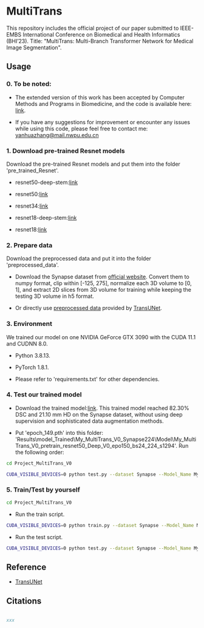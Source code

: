 # MultiTrans
This repository includes the official project of our paper submitted to IEEE-EMBS International Conference on Biomedical and Health Informatics (BHI’23). Title: "MultiTrans: Multi-Branch Transformer Network for Medical Image Segmentation".

## Usage

### 0. To be noted:

- The extended version of this work has been accepted by Computer Methods and Programs in Biomedicine, and the code is available here: [link](https://github.com/Yanhua-Zhang/MultiTrans-extension).

- If you have any suggestions for improvement or encounter any issues while using this code, please feel free to contact me: yanhuazhang@mail.nwpu.edu.cn

### 1. Download pre-trained Resnet models

Download the pre-trained Resnet models and put them into the folder 'pre_trained_Resnet'.

- resnet50-deep-stem:[link](https://drive.google.com/file/d/1OktRGqZ15dIyB2YTySLfOVtprerHgbef/view?usp=sharing)

- resnet50:[link](https://drive.google.com/file/d/1fUAuRfewRpaS5mFX_IQqrE2syEn9PXrv/view?usp=sharing)

- resnet34:[link](https://drive.google.com/file/d/18Erx_ISMt1XMjJlgl4SQsr-iMvcN-7bZ/view?usp=sharing)

- resnet18-deep-stem:[link](https://drive.google.com/file/d/1q1VBV37acIte0GynoS054BWfwwdx1NiZ/view?usp=sharing)

- resnet18:[link](https://drive.google.com/file/d/1LCybGjJ_d-nALvciBBkZil_XfO-7ptAE/view?usp=sharing)

### 2. Prepare data

Download the preprocessed data and put it into the folder 'preprocessed_data'.

- Download the Synapse dataset from [official website](https://www.synapse.org/#!Synapse:syn3193805/wiki/217789). Convert them to numpy format, clip within [-125, 275], normalize each 3D volume to [0, 1], and extract 2D slices from 3D volume for training while keeping the testing 3D volume in h5 format.

- Or directly use [preprocessed data](https://drive.google.com/file/d/1XjHzJageFKFN7Tg-6F2NJz2sj9hSLPK0/view?usp=sharing) provided by [TransUNet](https://github.com/Beckschen/TransUNet).

### 3. Environment

We trained our model on one NVIDIA GeForce GTX 3090 with the CUDA 11.1 and CUDNN 8.0.

- Python 3.8.13.

- PyTorch 1.8.1. 

- Please refer to 'requirements.txt' for other dependencies.

### 4. Test our trained model 

- Download the trained model:[link](https://drive.google.com/file/d/1HXqO9r_wmfIHzg0l0q8V5EC1cVyl-HCu/view?usp=sharing). This trained model reached 82.30% DSC and 21.10 mm HD on the Synapse dataset, without using deep supervision and sophisticated data augmentation methods. 

- Put 'epoch_149.pth' into this folder: 'Results\model_Trained\My_MultiTrans_V0_Synapse224\Model\My_MultiTrans_V0_pretrain_resnet50_Deep_V0_epo150_bs24_224_s1294'. Run the following order:

```bash
cd Project_MultiTrans_V0
```

```bash
CUDA_VISIBLE_DEVICES=0 python test.py --dataset Synapse --Model_Name My_MultiTrans_V0 --seed 1294
```

### 5. Train/Test by yourself

```bash
cd Project_MultiTrans_V0
```

- Run the train script.

```bash
CUDA_VISIBLE_DEVICES=0 python train.py --dataset Synapse --Model_Name My_MultiTrans_V0 --seed 1294
```

- Run the test script.

```bash
CUDA_VISIBLE_DEVICES=0 python test.py --dataset Synapse --Model_Name My_MultiTrans_V0 --seed 1294
```

## Reference
* [TransUNet](https://github.com/Beckschen/TransUNet)

## Citations

```bibtex

xxx

```
